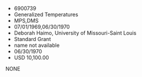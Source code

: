 * 6900739
* Generalized Temperatures
* MPS,DMS
* 07/01/1969,06/30/1970
* Deborah Haimo, University of Missouri-Saint Louis
* Standard Grant
*   name not available
* 06/30/1970
* USD 10,100.00

NONE